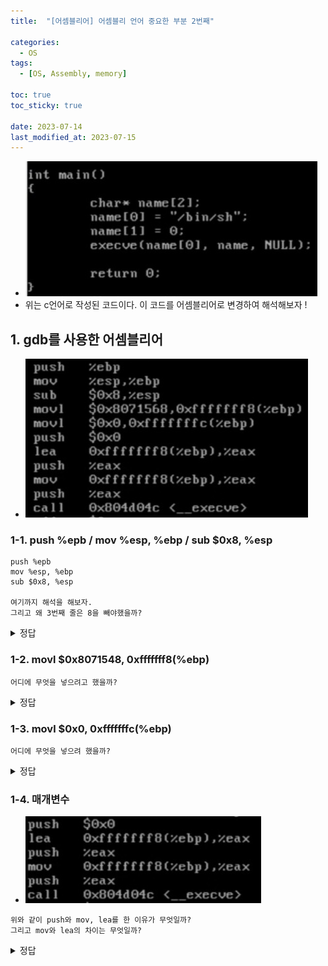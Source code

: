```yaml
---
title:  "[어셈블리어] 어셈블리 언어 중요한 부분 2번째"

categories:
  - OS
tags:
  - [OS, Assembly, memory] 

toc: true
toc_sticky: true

date: 2023-07-14
last_modified_at: 2023-07-15
---
```


- ![gdb_ex1](../../images/gdb_ex1.png)
- 위는 c언어로 작성된 코드이다. 이 코드를 어셈블리어로 변경하여 해석해보자 !

## 1. gdb를 사용한 어셈블리어
- ![gdb_to_assem](../../images/gdb_to_assem.png)


### 1-1. push %epb  /   mov %esp, %ebp  /   sub $0x8, %esp
```
push %epb
mov %esp, %ebp
sub $0x8, %esp

여기까지 해석을 해보자.
그리고 왜 3번째 줄은 8을 빼야했을까?
```


<details>
<summary> 정답 </summary>
<div markdown="1">

- ![gdb_1~3](../../images/gdb_1~3.png)  
```
32비트에서 포인터 변수의 크기는 4바이트이기때문에
char형 포인터 변수의 배열 하나당 크기는 4바이트씩이다.
name의 길이가 2개이므로 4바이트 x 2 = 8바이트의 메모리를 할당한 것 !
```
</div>
</details>

### 1-2. movl $0x8071548, 0xfffffff8(%ebp)

```
어디에 무엇을 넣으려고 했을까?
```

<details>
<summary> 정답 </summary>
<div markdown="1">

- ![gdb_4](../../images/gdb_4.png)
```
epb에서 8을 뺀 곳(배열의 첫번째 요소)에 0x8071548의 값(/bin/sh)을 넣어준다.
```
</div>
</details>


### 1-3. movl $0x0, 0xfffffffc(%ebp)
```
어디에 무엇을 넣으려 했을까?
```

<details>
<summary> 정답 </summary>
<div markdown="1">

- ![gdb_5](../../images/gdb_5.png)
- 배열의 2번째인 name[1]에 0이란 값을 넣기 위함이다 !
</div>
</details>


### 1-4. 매개변수
- ![gdb_argv](../../images/gdb_argv.png)
```
위와 같이 push와 mov, lea를 한 이유가 무엇일까?
그리고 mov와 lea의 차이는 무엇일까?
```

<details>
<summary> 정답 </summary>
<div markdown="1">

- ![gdb_argv_sol](../../images/gdb_argv_sol.png)
```
execve의 함수의 매개변수는 3개이다.
const char* filename, char* const argv[], char* const envp[]
각각의 매개변수에 대입을 하기 위한 메모리 확보를 하고자 push를 3번 하였고,
먼저 lea를 한 이유는 배열의 주소값을 넣어주기 위해서이고,
mov를 한 것은 name[0]의 값을 위해서 쓰였다.
그리고 매개변수는 뒤부터 들어가기때문에 먼저 NULL부터 push된 것 !
```
</div>
</details>